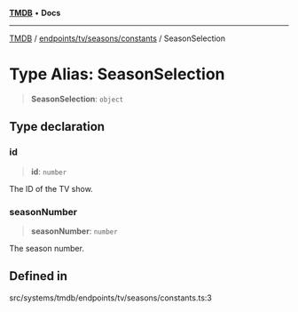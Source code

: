 [**TMDB**](../../../../../README.md) • **Docs**

***

[TMDB](../../../../../README.md) / [endpoints/tv/seasons/constants](../README.md) / SeasonSelection

# Type Alias: SeasonSelection

> **SeasonSelection**: `object`

## Type declaration

### id

> **id**: `number`

The ID of the TV show.

### seasonNumber

> **seasonNumber**: `number`

The season number.

## Defined in

src/systems/tmdb/endpoints/tv/seasons/constants.ts:3
